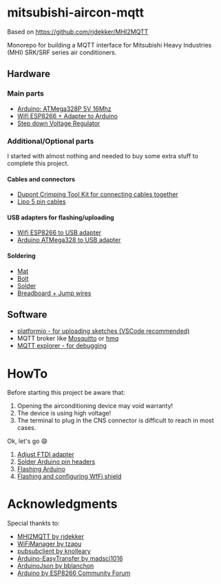 # mitsubishi-aircon-mqtt

Based on https://github.com/rjdekker/MHI2MQTT

Monorepo for building a MQTT interface for Mitsubishi Heavy Industries (MHI) SRK/SRF series air conditioners.


## Hardware

### Main parts

* [Arduino: ATMega328P 5V 16Mhz](https://www.amazon.de/dp/B015MGHLNA)
* [Wifi ESP8266 + Adapter to Arduino](https://www.amazon.de/gp/product/B0768DCWM4)
* [Step down Voltage Regulator](https://www.amazon.de/dp/B07FXBXJC5)

### Additional/Optional parts
I started with almost nothing and needed to buy some extra stuff to complete this project.

#### Cables and connectors

* [Dupont Crimping Tool Kit for connecting cables together](https://www.amazon.de/gp/product/B07QX51F3B)
* [Lipo 5 pin cables](https://www.amazon.de/gp/product/B073ZGHN38)

#### USB adapters for flashing/uploading
* [Wifi ESP8266 to USB adapter](https://www.amazon.de/gp/product/B07Q17XJ36)
* [Arduino ATMega328 to USB adapter](https://www.amazon.de/gp/product/B07BBPX8B8)

#### Soldering
* [Mat](https://www.amazon.de/gp/product/B07BXTFWV9)
* [Bolt](https://www.amazon.de/gp/product/B07G8CMMW5)
* [Solder](https://www.amazon.de/gp/product/B000V8JYP8)
* [Breadboard + Jump wires](https://www.amazon.de/dp/B07DQKXMHL)


## Software
* [platformio - for uploading sketches (VSCode recommended)](https://platformio.org/)
* MQTT broker like [Mosquitto](https://mosquitto.org/) or [hmq](https://github.com/fhmq/hmq)
* [MQTT explorer - for debugging](https://mqtt-explorer.com/)

# HowTo
Before starting this project be aware that:
1. Opening the airconditioning device may void warranty!
1. The device is using high voltage!
1. The terminal to plug in the CNS connector is difficult to reach in most cases.

Ok, let's go :smile:
1. [Adjust FTDI adapter](doc/01-FTDI-Adapter.md)
1. [Solder Arduino pin headers](docs/02-Solder-Arduino-Pin-Headers.md)
1. [Flashing Arduino](docs/03-Flashing-Arduino.md)
1. [Flashing and configuring WfFi shield](docs/04-Flashing-ESP8266.md)

# Acknowledgments
Special thankts to:
* [MHI2MQTT by rjdekker](https://github.com/rjdekker/MHI2MQTT)
* [WiFiManager by tzapu](https://github.com/tzapu/WiFiManager)
* [pubsubclient by knolleary](https://github.com/knolleary/pubsubclient)
* [Arduino-EasyTransfer by madsci1016](https://github.com/madsci1016/Arduino-EasyTransfer)
* [ArduinoJson by bblanchon](https://github.com/bblanchon/ArduinoJson)
* [Arduino by ESP8266 Community Forum](https://github.com/esp8266/Arduino)
